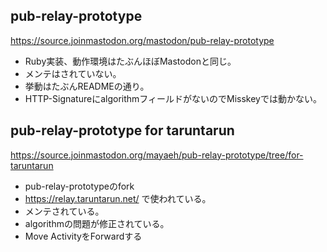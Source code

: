 ## pub-relay-prototype

https://source.joinmastodon.org/mastodon/pub-relay-prototype

- Ruby実装、動作環境はたぶんほぼMastodonと同じ。
- メンテはされていない。
- 挙動はたぶんREADMEの通り。
- HTTP-SignatureにalgorithmフィールドがないのでMisskeyでは動かない。

## pub-relay-prototype for taruntarun

https://source.joinmastodon.org/mayaeh/pub-relay-prototype/tree/for-taruntarun
- pub-relay-prototypeのfork
- https://relay.taruntarun.net/ で使われている。
- メンテされている。
- algorithmの問題が修正されている。
- Move ActivityをForwardする
